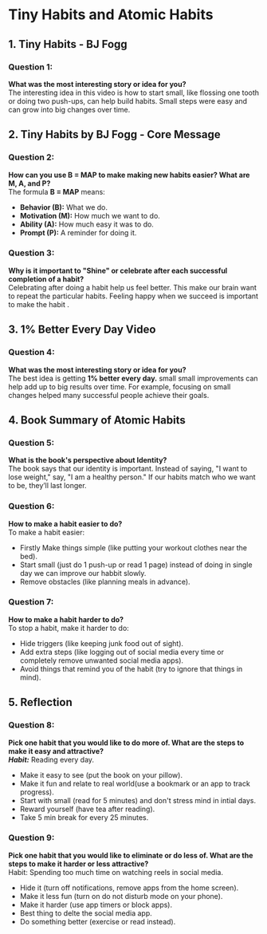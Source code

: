 # Tiny Habits and Atomic Habits


## 1. Tiny Habits - BJ Fogg

### Question 1:  
**What was the most interesting story or idea for you?**  
The interesting idea in this video is how to start small, like flossing one tooth or doing two push-ups, can help build habits. Small steps were easy and can grow into big changes over time.


## 2. Tiny Habits by BJ Fogg - Core Message

### Question 2:  
**How can you use B = MAP to make making new habits easier? What are M, A, and P?**  
The formula **B = MAP** means:  
- **Behavior (B):** What we do.  
- **Motivation (M):** How much we want to do.  
- **Ability (A):** How  much easy it was to do.  
- **Prompt (P):** A reminder for doing it.  


### Question 3:  
**Why is it important to "Shine" or celebrate after each successful completion of a habit?**  
Celebrating after doing a habit help us feel better. This make our brain want to repeat the particular habits. Feeling happy when we succeed is important to make the habit .



## 3. 1% Better Every Day Video

### Question 4:  
**What was the most interesting story or idea for you?**  
The best idea is getting **1% better every day.** small small improvements can help add up to big results over time. For example, focusing on small changes helped many successful people achieve their goals.


## 4. Book Summary of Atomic Habits

### Question 5:  
**What is the book's perspective about Identity?**  
The book says that our identity is important. Instead of saying, "I want to lose weight," say, "I am a healthy person." If our habits match who we want to be, they’ll last longer.

### Question 6:  
**How to make a habit easier to do?**  
To make a habit easier:  
- Firstly Make things simple (like putting your workout clothes near the bed).  
- Start small (just do 1 push-up or read 1 page) instead of doing in single day we can improve our habbit slowly.  
- Remove obstacles (like planning meals in advance).

### Question 7:  
**How to make a habit harder to do?**  
To stop a habit, make it harder to do:  
- Hide triggers (like keeping junk food out of sight).  
- Add extra steps (like logging out of social media every time or completely remove unwanted social media apps).  
- Avoid things that remind you of the habit (try to ignore that things in mind).



## 5. Reflection

### Question 8:  
**Pick one habit that you would like to do more of. What are the steps to make it easy and attractive?**  
***Habit:*** Reading every day.  
- Make it easy to see (put the book on your pillow).  
- Make it fun and relate to real world(use a bookmark or an app to track progress).  
- Start with small (read for 5 minutes) and don't stress mind in intial days.  
- Reward yourself (have tea after reading).
- Take 5 min break for every 25 minutes.

### Question 9:  
**Pick one habit that you would like to eliminate or do less of. What are the steps to make it harder or less attractive?**  
Habit: Spending too much time on watching reels in social media.  
- Hide it (turn off notifications, remove apps from the home screen).  
- Make it less fun (turn on do not disturb mode on your phone).  
- Make it harder (use app timers or block apps).
- Best thing to delte the social media app.
- Do something better (exercise or read instead).
